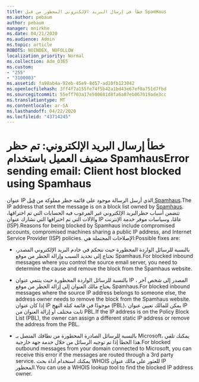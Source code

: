 ```yaml
---
title: خطأ في إرسال البريد الإلكتروني المحظور من قبل SpamHaus
ms.author: pebaum
author: pebaum
manager: mnirkhe
ms.date: 04/21/2020
ms.audience: Admin
ms.topic: article
ROBOTS: NOINDEX, NOFOLLOW
localization_priority: Normal
ms.collection: Adm_O365
ms.custom:
- "255"
- "3100003"
ms.assetid: fa98ab4a-92eb-45e9-8d57-ad10fb123042
ms.openlocfilehash: 3ff4f7a155fe74f5b42a1bd43e67ef0a751d7fbd
ms.sourcegitcommit: 55eff703a17e500681d8fa6a87eb067019ade3cc
ms.translationtype: MT
ms.contentlocale: ar-SA
ms.lasthandoff: 04/22/2020
ms.locfileid: "43714245"
---
```

# <a name="error-sending-email-client-host-blocked-using-spamhaus"></a><span data-ttu-id="ee370-102">خطأ إرسال البريد الإلكتروني: تم حظر مضيف العميل باستخدام Spamhaus</span><span class="sxs-lookup"><span data-stu-id="ee370-102">Error sending email: Client host blocked using Spamhaus</span></span>

<span data-ttu-id="ee370-103">عنوان IP الذي أرسل الرسالة موجود على قائمة حظر مملوكة من [قبل Spamhaus](https://go.microsoft.com/fwlink/p/?linkid=123245).</span><span class="sxs-lookup"><span data-stu-id="ee370-103">The IP address that sent the message is on a block list owned by [Spamhaus](https://go.microsoft.com/fwlink/p/?linkid=123245).</span></span> <span data-ttu-id="ee370-104">تتضمن أسباب حظرالبريد الإلكتروني غير المرغوب فيه الحسابات التي تم اختراقها، والآلات التي تم اختراقها التي تشارك عنوان IP عامًا، وسياسات موفر خدمة الإنترنت (ISP).</span><span class="sxs-lookup"><span data-stu-id="ee370-104">Reasons for being blocked by Spamhaus include compromised accounts, compromised machines sharing a public IP address, and Internet Service Provider (ISP) policies.</span></span> <span data-ttu-id="ee370-105">الإصلاحات المحتملة هي:</span><span class="sxs-lookup"><span data-stu-id="ee370-105">Possible fixes are:</span></span>
  
- <span data-ttu-id="ee370-106">بالنسبة للرسائل الواردة المحظورة حيث تتحكم في خادم البريد الإلكتروني المصدر، تحتاج إلى تحديد السبب وإزالة الحظر من موقع Spamhaus.</span><span class="sxs-lookup"><span data-stu-id="ee370-106">For blocked inbound messages where you control the source email server, you need to determine the cause and remove the block from the Spamhaus website.</span></span>

- <span data-ttu-id="ee370-107">بالنسبة للرسائل الواردة المحظورة حيث ينتمي عنوان IP المصدر إلى شخص آخر ، يحتاج مالك العنوان إلى إزالة الحظر من موقع Spamhaus.</span><span class="sxs-lookup"><span data-stu-id="ee370-107">For blocked inbound messages where the source IP address belongs to someone else, the address owner needs to remove the block from the Spamhaus website.</span></span> <span data-ttu-id="ee370-108">إذا كان عنوان IP موجودًا في قائمة كتلة النهج (PBL)، يمكن للمالك تعيين عنوان IP ثابت مختلف أو إزالة العنوان من PBL.</span><span class="sxs-lookup"><span data-stu-id="ee370-108">If the IP address is on the Policy Block List (PBL), the owner can assign a different static IP address or remove the address from the PBL.</span></span>

- <span data-ttu-id="ee370-109">بالنسبة للرسائل الصادرة المحظورة من نطاقك المتصل بـ Microsoft، يمكنك تلقي هذا الخطأ إذا تم توجيه الرسائل من خلال خدمة جهة خارجية.</span><span class="sxs-lookup"><span data-stu-id="ee370-109">For blocked outbound messages from your domain connected to Microsoft, you can receive this error if the messages are routed through a 3rd party service.</span></span> <span data-ttu-id="ee370-110">يمكنك استخدام أداة بحث WHOIS للعثور على مالك عنوان IP المحظور.</span><span class="sxs-lookup"><span data-stu-id="ee370-110">You can use a WHOIS lookup tool to find the blocked IP address owner.</span></span>
